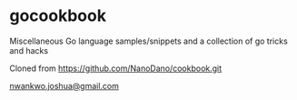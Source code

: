 # gocookbook
Miscellaneous Go language samples/snippets and a collection of go tricks and hacks

Cloned from https://github.com/NanoDano/cookbook.git

nwankwo.joshua@gmail.com

